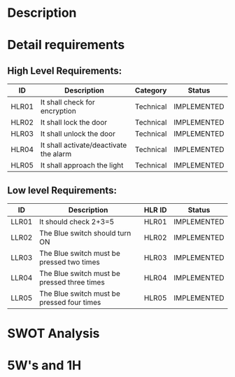 # Description


# Detail requirements
## High Level Requirements:
| ID | Description | Category | Status |
| --- | --- | --- | --- |
| HLR01 |It shall check for encryption   | Technical | IMPLEMENTED  |
| HLR02 |It shall lock the door  | Technical |  IMPLEMENTED |
| HLR03 |It shall unlock the door  | Technical |  IMPLEMENTED |
| HLR04 |It shall activate/deactivate the alarm  | Technical | IMPLEMENTED  |
| HLR05 |It shall approach the light  | Technical | IMPLEMENTED  |

## Low level Requirements:
| ID | Description | HLR ID | Status |
| --- | --- | --- | --- |
| LLR01 | It should check 2+3=5  | HLR01 | IMPLEMENTED  |
| LLR02 | The Blue switch should turn ON |HLR02  |  IMPLEMENTED |
| LLR03 | The Blue switch must be pressed two times | HLR03 |  IMPLEMENTED |
| LLR04 | The Blue switch must be pressed three times | HLR04 | IMPLEMENTED  |
| LLR05 | The Blue switch must be pressed four times | HLR05 | IMPLEMENTED  |

# SWOT Analysis

# 5W's and 1H
